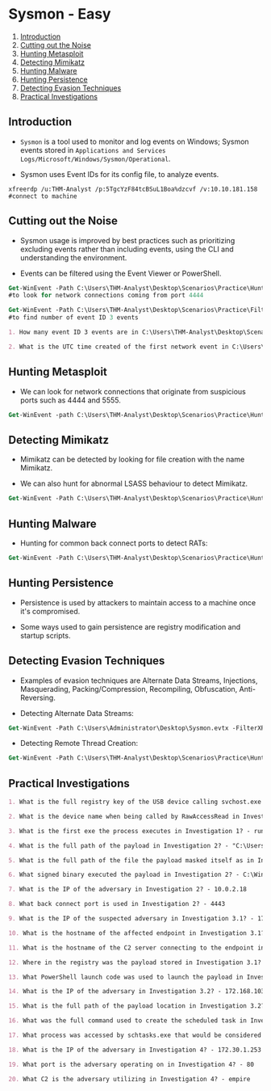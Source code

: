 # Sysmon - Easy

1. [Introduction](#introduction)
2. [Cutting out the Noise](#cutting-out-the-noise)
3. [Hunting Metasploit](#hunting-metasploit)
4. [Detecting Mimikatz](#detecting-mimikatz)
5. [Hunting Malware](#hunting-malware)
6. [Hunting Persistence](#hunting-persistence)
7. [Detecting Evasion Techniques](#detecting-evasion-techniques)
8. [Practical Investigations](#practical-investigations)

## Introduction

* ```Sysmon``` is a tool used to monitor and log events on Windows; Sysmon events stored in ```Applications and Services Logs/Microsoft/Windows/Sysmon/Operational```.

* Sysmon uses Event IDs for its config file, to analyze events.

```shell
xfreerdp /u:THM-Analyst /p:5TgcYzF84tcBSuL1Boa%dzcvf /v:10.10.181.158
#connect to machine
```

## Cutting out the Noise

* Sysmon usage is improved by best practices such as prioritizing excluding events rather than including events, using the CLI and understanding the environment.

* Events can be filtered using the Event Viewer or PowerShell.

```ps
Get-WinEvent -Path C:\Users\THM-Analyst\Desktop\Scenarios\Practice\Hunting_Metasploit.evtx -FilterXPath '*/System/EventID=3 and */EventData/Data[@Name="DestinationPort"] and */EventData/Data=4444'
#to look for network connections coming from port 4444

Get-WinEvent -Path C:\Users\THM-Analyst\Desktop\Scenarios\Practice\Filtering.evtx -FilterXPath '*/System/EventID=3' | Measure-Object -Line
#to find number of event ID 3 events
```

```markdown
1. How many event ID 3 events are in C:\Users\THM-Analyst\Desktop\Scenarios\Practice\Filtering.evtx? - 73,591

2. What is the UTC time created of the first network event in C:\Users\THM-Analyst\Desktop\Scenarios\Practice\Filtering.evtx? - 2021-01-06 01:35:50.464
```

## Hunting Metasploit

* We can look for network connections that originate from suspicious ports such as 4444 and 5555.

```ps
Get-WinEvent -path C:\Users\THM-Analyst\Desktop\Scenarios\Practice\Hunting_Metasploit.evtx -FilterXPath '*/System/EventID=3 and */EventData/Data[@Name="DestinationPort"] and */EventData/Data=4444'
```

## Detecting Mimikatz

* Mimikatz can be detected by looking for file creation with the name Mimikatz.

* We can also hunt for abnormal LSASS behaviour to detect Mimikatz.

```ps
Get-WinEvent -Path C:\Users\THM-Analyst\Desktop\Scenarios\Practice\Hunting_Mimikatz.evtx -FilterXPath '*/System/EventID=10 and */EventData/Data[@Name="TargetImage"] and */EventData/Data="C:\Windows\system32\lsass.exe"'
```

## Hunting Malware

* Hunting for common back connect ports to detect RATs:

```ps
Get-WinEvent -Path C:\Users\THM-Analyst\Desktop\Scenarios\Practice\Hunting_Rats.evtx -FilterXPath '*/System/EventID=3 and */EventData/Data[@Name="DestinationPort"] and */EventData/Data=8080'
```

## Hunting Persistence

* Persistence is used by attackers to maintain access to a machine once it's compromised.

* Some ways used to gain persistence are registry modification and startup scripts.

## Detecting Evasion Techniques

* Examples of evasion techniques are Alternate Data Streams, Injections, Masquerading, Packing/Compression, Recompiling, Obfuscation, Anti-Reversing.

* Detecting Alternate Data Streams:

```ps
Get-WinEvent -Path C:\Users\Administrator\Desktop\Sysmon.evtx -FilterXPath '*/System/EventID=15'
```

* Detecting Remote Thread Creation:

```ps
Get-WinEvent -Path C:\Users\THM-Analyst\Desktop\Scenarios\Practice\Hunting_CreateRemoteThread.evtx -FilterXPath '*/System/EventID=8'
```

## Practical Investigations

```markdown
1. What is the full registry key of the USB device calling svchost.exe in Investigation 1? - HKLM\System\CurrentControlSet\Enum\WpdBusEnumRoot\UMB\2&37c186b&0&STORAGE#VOLUME#_??_USBSTOR#DISK&VEN_SANDISK&PROD_U3_CRUZER_MICRO&REV_8.01#4054910EF19005B3&0#\FriendlyName

2. What is the device name when being called by RawAccessRead in Investigation 1? - \Device\Harddisk\Volume3

3. What is the first exe the process executes in Investigation 1? - rundll32.exe

4. What is the full path of the payload in Investigation 2? - "C:\Users\IEUser\AppData\Local\Microsoft\Windows\Temporary Internet Files\Content.IE5\S97WTYG7\update.hta

5. What is the full path of the file the payload masked itself as in Investigation 2? - C:\Users\IEUser\Downloads\update.html

6. What signed binary executed the payload in Investigation 2? - C:\Windows\System32\mshta.exe

7. What is the IP of the adversary in Investigation 2? - 10.0.2.18

8. What back connect port is used in Investigation 2? - 4443

9. What is the IP of the suspected adversary in Investigation 3.1? - 172.30.1.253

10. What is the hostname of the affected endpoint in Investigation 3.1? - DESKTOP-O153T4R

11. What is the hostname of the C2 server connecting to the endpoint in Investigation 3.1? - empirec2

12. Where in the registry was the payload stored in Investigation 3.1? - HKLM\SOFTWARE\Microsoft\Network\debug

13. What PowerShell launch code was used to launch the payload in Investigation 3.1? - "C:\Windows\System32\WindowsPowerShell\v1.0\powershell.exe" -c "$x=$((gp HKLM:Software\Microsoft\Network debug).debug);start -Win Hidden -A \"-enc $x\" powershell";exit;

14. What is the IP of the adversary in Investigation 3.2? - 172.168.103.188

15. What is the full path of the payload location in Investigation 3.2? - C:\Users\q\AppData:blah.txt

16. What was the full command used to create the scheduled task in Investigation 3.2? -  "C:\WINDOWS\system32\schtasks.exe" /Create /F /SC DAILY /ST 09:00 /TN Updater /TR "C:\Windows\System32\WindowsPowerShell\v1.0\powershell.exe -NonI -W hidden -c \"IEX ([Text.Encoding]::UNICODE.GetString([Convert]::FromBase64String($(cmd /c ''more < c:\users\q\AppData:blah.txt'''))))\""

17. What process was accessed by schtasks.exe that would be considered suspicious behaviour in Investigation 3.2? - lsass.exe

18. What is the IP of the adversary in Investigation 4? - 172.30.1.253

19. What port is the adversary operating on in Investigation 4? - 80

20. What C2 is the adversary utilizing in Investigation 4? - empire
```
